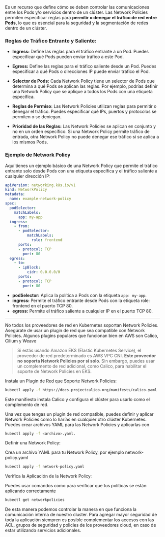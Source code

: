 Es un recurso que define cómo se deben controlar las comunicaciones entre los Pods y/o servicios dentro de un clúster. Las Network Policies permiten especificar reglas para **permitir o denegar el tráfico de red entre Pods**, lo que es esencial para la seguridad y la segmentación de redes dentro de un clúster.

### Reglas de Tráfico Entrante y Saliente:

- **Ingress:** Define las reglas para el tráfico entrante a un Pod. Puedes especificar qué Pods pueden enviar tráfico a este Pod.

- **Egress:** Define las reglas para el tráfico saliente desde un Pod. Puedes especificar a qué Pods o direcciones IP puede enviar tráfico el Pod.

- **Selector de Pods:** Cada Network Policy tiene un selector de Pods que determina a qué Pods se aplican las reglas. Por ejemplo, podrías definir una Network Policy que se aplique a todos los Pods con una etiqueta específica.

- **Reglas de Permiso:** Las Network Policies utilizan reglas para permitir o denegar el tráfico. Puedes especificar qué IPs, puertos y protocolos se permiten o se deniegan.

- **Prioridad de las Reglas:** Las Network Policies se aplican en conjunto y no en un orden específico. Si una Network Policy permite tráfico de entrada, otra Network Policy no puede denegar ese tráfico si se aplica a los mismos Pods.

### Ejemplo de Network Policy
Aquí tienes un ejemplo básico de una Network Policy que permite el tráfico entrante solo desde Pods con una etiqueta específica y el tráfico saliente a cualquier dirección IP:

```yaml
apiVersion: networking.k8s.io/v1
kind: NetworkPolicy
metadata:
  name: example-network-policy
spec:
  podSelector:
    matchLabels:
      app: my-app
  ingress:
    - from:
      - podSelector:
          matchLabels:
            role: frontend
      ports:
      - protocol: TCP
        port: 80
  egress:
    - to:
      - ipBlock:
          cidr: 0.0.0.0/0
      ports:
      - protocol: TCP
        port: 80
```

- **podSelector:** Aplica la política a Pods con la etiqueta `app: my-app`.
- **ingress:** Permite el tráfico entrante desde Pods con la etiqueta role: frontend en el puerto TCP 80.
- **egress:** Permite el tráfico saliente a cualquier IP en el puerto TCP 80.

---

No todos los proveedores de red en Kubernetes soportan Network Policies. Asegúrate de usar un plugin de red que sea compatible con Network Policies. Algunos plugins populares que funcionan bien en AWS son Calico, Cilium y Weave

> Si estás usando Amazon EKS (Elastic Kubernetes Service), el proveedor de red predeterminado es AWS VPC CNI. **Este proveedor no soporta Network Policies por sí solo**. Sin embargo, puedes usar un complemento de red adicional, como Calico, para habilitar el soporte de Network Policies en EKS.

Instala un Plugin de Red que Soporte Network Policies:

```bash
kubectl apply -f https://docs.projectcalico.org/manifests/calico.yaml
```

Este manifiesto instala Calico y configura el clúster para usarlo como el complemento de red.

Una vez que tengas un plugin de red compatible, puedes definir y aplicar Network Policies como lo harías en cualquier otro clúster Kubernetes.
Puedes crear archivos YAML para las Network Policies y aplicarlas con

```sh
kubectl apply -f <archivo>.yaml.
```

Definir una Network Policy:

Crea un archivo YAML para tu Network Policy, por ejemplo network-policy.yaml
```bash
kubectl apply -f network-policy.yaml
```

Verifica la Aplicación de la Network Policy:

Puedes usar comandos como para verificar que tus políticas se están aplicando correctamente
```sh
kubectl get networkpolicies 
```

De esta manera podemos controlar la manera en que funciona la comunicación interna de nuestro cluster. Para agregar mayor seguridad de toda la aplicación siempren es posible complementar los accesos con las ACL, grupos de seguridad y policies de los proveedores cloud, en caso de estar utilizando servicios adicionales.